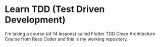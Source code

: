 # Learn TDD (Test Driven Development)

I'm taking a course (of 14 lessons) called Flutter TDD Clean Architecture Course from Reso Coder 
and this is my working repository.

